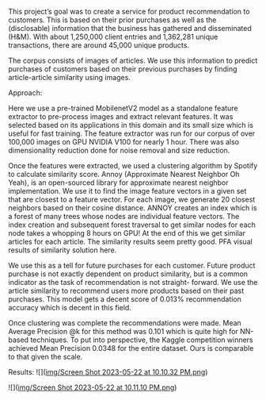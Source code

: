This project’s goal was to create a service for product recommendation to customers. This is based on their prior purchases as well as the (disclosable) information that the business has gathered and disseminated (H&M).
With about 1,250,000 client entries and 1,362,281 unique transactions, there are around 45,000 unique products.

The corpus consists of images of articles. We use this information to predict purchases of customers based on their previous purchases by finding article-article similarity using images.


Approach:

Here we use a pre-trained MobilenetV2 model as a standalone feature extractor to pre-process images and extract relevant features. It was selected based on its applications in this domain and its small size which is useful for fast training. The feature extractor was run for our corpus of over 100,000 images on GPU NVIDIA V100 for nearly 1 hour. There was also dimensionality reduction done for noise removal and size reduction.

Once the features were extracted, we used a clustering algorithm by Spotify to calculate similarity score. Annoy (Approximate Nearest Neighbor Oh Yeah), is an open-sourced library for approximate nearest neighbor implementation. We use it to find the image feature vectors in a given set that are closest to a feature vector. For each image, we generate 20 closest neighbors based on their cosine distance. ANNOY creates an index which is a forest of many trees whose nodes are individual feature vectors. The index creation and subsequent forest traversal to get similar nodes for each node takes a whopping 8 hours on GPU! At the end of this we get similar articles for each article. The similarity results seem pretty good. PFA visual results of similarity solution here.

We use this as a tell for future purchases for each customer. Future product purchase is not exactly dependent on product similarity, but is a common indicator as the task of recommendation is not straight- forward. We use the article similarity to recommend users more products based on their past purchases. This model gets a decent score of 0.013% recommendation accuracy which is decent in this field.

Once clustering was complete the recommendations were made. Mean Average Precision @k for this method was 0.101 which is quite high for NN-based techniques. To put into perspective, the Kaggle competition winners achieved Mean Precision 0.0348 for the entire dataset. Ours is comparable to that given the scale.

Results:
![]([img/Screen Shot 2023-05-22 at 10.10.32 PM.png](https://github.com/ayushi3004/product-recommendation/blob/main/img/Screen%20Shot%202023-05-22%20at%2010.10.32%20PM.png))

![]([img/Screen Shot 2023-05-22 at 10.11.10 PM.png](https://github.com/ayushi3004/product-recommendation/blob/main/img/Screen%20Shot%202023-05-22%20at%2010.11.10%20PM.png))

